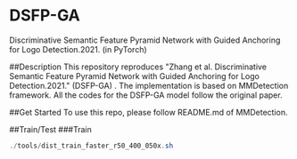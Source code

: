 # DSFP-GA
Discriminative Semantic Feature Pyramid Network with Guided Anchoring for Logo Detection.2021. (in PyTorch)

##Description
This repository reproduces "Zhang et al. Discriminative Semantic Feature Pyramid Network with Guided Anchoring for Logo Detection.2021." (DSFP-GA) . The implementation is based on MMDetection framework. All the codes for the DSFP-GA model follow the original paper.

##Get Started
To use this repo, please follow README.md of MMDetection.

##Train/Test
###Train

```Java
./tools/dist_train_faster_r50_400_050x.sh
```

